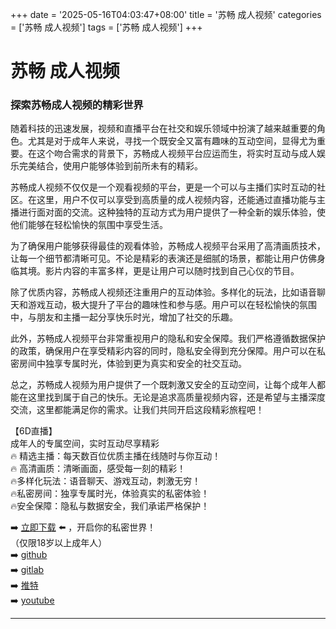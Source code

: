 +++
date = '2025-05-16T04:03:47+08:00'
title = '苏畅 成人视频'
categories = ['苏畅 成人视频']
tags = ['苏畅 成人视频']
+++

# 苏畅 成人视频

### 探索苏畅成人视频的精彩世界

随着科技的迅速发展，视频和直播平台在社交和娱乐领域中扮演了越来越重要的角色。尤其是对于成年人来说，寻找一个既安全又富有趣味的互动空间，显得尤为重要。在这个吻合需求的背景下，苏畅成人视频平台应运而生，将实时互动与成人娱乐完美结合，使用户能够体验到前所未有的精彩。

苏畅成人视频不仅仅是一个观看视频的平台，更是一个可以与主播们实时互动的社区。在这里，用户不仅可以享受到高质量的成人视频内容，还能通过直播功能与主播进行面对面的交流。这种独特的互动方式为用户提供了一种全新的娱乐体验，使他们能够在轻松愉快的氛围中享受生活。

为了确保用户能够获得最佳的观看体验，苏畅成人视频平台采用了高清画质技术，让每一个细节都清晰可见。不论是精彩的表演还是细腻的场景，都能让用户仿佛身临其境。影片内容的丰富多样，更是让用户可以随时找到自己心仪的节目。

除了优质内容，苏畅成人视频还注重用户的互动体验。多样化的玩法，比如语音聊天和游戏互动，极大提升了平台的趣味性和参与感。用户可以在轻松愉快的氛围中，与朋友和主播一起分享快乐时光，增加了社交的乐趣。

此外，苏畅成人视频平台非常重视用户的隐私和安全保障。我们严格遵循数据保护的政策，确保用户在享受精彩内容的同时，隐私安全得到充分保障。用户可以在私密房间中独享专属时光，体验到更为真实和安全的社交互动。

总之，苏畅成人视频为用户提供了一个既刺激又安全的互动空间，让每个成年人都能在这里找到属于自己的快乐。无论是追求高质量视频内容，还是希望与主播深度交流，这里都能满足你的需求。让我们共同开启这段精彩旅程吧！

【6D直播】  
成年人的专属空间，实时互动尽享精彩  
🔥 精选主播：每天数百位优质主播在线随时与你互动！  
🔥 高清画质：清晰画面，感受每一刻的精彩！  
🔥多样化玩法：语音聊天、游戏互动，刺激无穷！  
🔥私密房间：独享专属时光，体验真实的私密体验！  
🔥安全保障：隐私与数据安全，我们承诺严格保护！

➡️ [立即下载](https://down123.s3.ap-east-1.amazonaws.com/index.html?channelCode=blog) ⬅️ ，开启你的私密世界！  
（仅限18岁以上成年人）  
➡️ [github](https://aldult-live.github.io/)  
➡️ [gitlab](https://seo-09598d.gitlab.io/)  
➡️ [推特](https://x.com/wegame33)  
➡️ [youtube](https://www.youtube.com/@6Dlive)  

---
